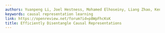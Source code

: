 ```yaml
---
authors: Yuanpeng Li, Joel Hestness, Mohamed Elhoseiny, Liang Zhao, Kenneth Church
keywords: causal representation learning
link: https://openreview.net/forum?id=p8WpFhcKsK
title: Efficiently Disentangle Causal Representations
---
```

